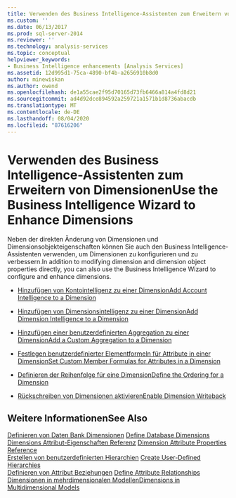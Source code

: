 ```yaml
---
title: Verwenden des Business Intelligence-Assistenten zum Erweitern von Dimensionen | Microsoft-Dokumentation
ms.custom: ''
ms.date: 06/13/2017
ms.prod: sql-server-2014
ms.reviewer: ''
ms.technology: analysis-services
ms.topic: conceptual
helpviewer_keywords:
- Business Intelligence enhancements [Analysis Services]
ms.assetid: 12d995d1-75ca-4890-bf4b-a2656910b8d0
author: minewiskan
ms.author: owend
ms.openlocfilehash: de1a55cae2f95d70165d73fb6466a814a4fd8d21
ms.sourcegitcommit: ad4d92dce894592a259721a1571b1d8736abacdb
ms.translationtype: MT
ms.contentlocale: de-DE
ms.lasthandoff: 08/04/2020
ms.locfileid: "87616206"
---
```

# <a name="use-the-business-intelligence-wizard-to-enhance-dimensions"></a><span data-ttu-id="f4253-102">Verwenden des Business Intelligence-Assistenten zum Erweitern von Dimensionen</span><span class="sxs-lookup"><span data-stu-id="f4253-102">Use the Business Intelligence Wizard to Enhance Dimensions</span></span>
  <span data-ttu-id="f4253-103">Neben der direkten Änderung von Dimensionen und Dimensionsobjekteigenschaften können Sie auch den Business Intelligence-Assistenten verwenden, um Dimensionen zu konfigurieren und zu verbessern.</span><span class="sxs-lookup"><span data-stu-id="f4253-103">In addition to modifying dimension and dimension object properties directly, you can also use the Business Intelligence Wizard to configure and enhance dimensions.</span></span>  
  
-   [<span data-ttu-id="f4253-104">Hinzufügen von Kontointelligenz zu einer Dimension</span><span class="sxs-lookup"><span data-stu-id="f4253-104">Add Account Intelligence to a Dimension</span></span>](multidimensional-models/bi-wizard-add-account-intelligence-to-a-dimension.md)  
  
-   [<span data-ttu-id="f4253-105">Hinzufügen von Dimensionsintelligenz zu einer Dimension</span><span class="sxs-lookup"><span data-stu-id="f4253-105">Add Dimension Intelligence to a Dimension</span></span>](multidimensional-models/bi-wizard-add-dimension-intelligence-to-a-dimension.md)  
  
-   [<span data-ttu-id="f4253-106">Hinzufügen einer benutzerdefinierten Aggregation zu einer Dimension</span><span class="sxs-lookup"><span data-stu-id="f4253-106">Add a Custom Aggregation to a Dimension</span></span>](multidimensional-models/bi-wizard-add-a-custom-aggregation-to-a-dimension.md)  
  
-   [<span data-ttu-id="f4253-107">Festlegen benutzerdefinierter Elementformeln für Attribute in einer Dimension</span><span class="sxs-lookup"><span data-stu-id="f4253-107">Set Custom Member Formulas for Attributes in a Dimension</span></span>](multidimensional-models/bi-wizard-custom-member-formulas-for-attributes-in-a-dimension.md)  
  
-   [<span data-ttu-id="f4253-108">Definieren der Reihenfolge für eine Dimension</span><span class="sxs-lookup"><span data-stu-id="f4253-108">Define the Ordering for a Dimension</span></span>](multidimensional-models/bi-wizard-define-the-ordering-for-a-dimension.md)  
  
-   [<span data-ttu-id="f4253-109">Rückschreiben von Dimensionen aktivieren</span><span class="sxs-lookup"><span data-stu-id="f4253-109">Enable Dimension Writeback</span></span>](multidimensional-models/bi-wizard-enable-dimension-writeback.md)  
  
## <a name="see-also"></a><span data-ttu-id="f4253-110">Weitere Informationen</span><span class="sxs-lookup"><span data-stu-id="f4253-110">See Also</span></span>  
 <span data-ttu-id="f4253-111">[Definieren von Daten Bank Dimensionen](multidimensional-models/define-database-dimensions.md) </span><span class="sxs-lookup"><span data-stu-id="f4253-111">[Define Database Dimensions](multidimensional-models/define-database-dimensions.md) </span></span>  
 <span data-ttu-id="f4253-112">[Dimensions Attribut-Eigenschaften Referenz](multidimensional-models/dimension-attribute-properties-reference.md) </span><span class="sxs-lookup"><span data-stu-id="f4253-112">[Dimension Attribute Properties Reference](multidimensional-models/dimension-attribute-properties-reference.md) </span></span>  
 <span data-ttu-id="f4253-113">[Erstellen von benutzerdefinierten Hierarchien](multidimensional-models/user-defined-hierarchies-create.md) </span><span class="sxs-lookup"><span data-stu-id="f4253-113">[Create User-Defined Hierarchies](multidimensional-models/user-defined-hierarchies-create.md) </span></span>  
 <span data-ttu-id="f4253-114">[Definieren von Attribut Beziehungen](multidimensional-models/attribute-relationships-define.md) </span><span class="sxs-lookup"><span data-stu-id="f4253-114">[Define Attribute Relationships](multidimensional-models/attribute-relationships-define.md) </span></span>  
 [<span data-ttu-id="f4253-115">Dimensionen in mehrdimensionalen Modellen</span><span class="sxs-lookup"><span data-stu-id="f4253-115">Dimensions in Multidimensional Models</span></span>](multidimensional-models/dimensions-in-multidimensional-models.md)  
  
  
